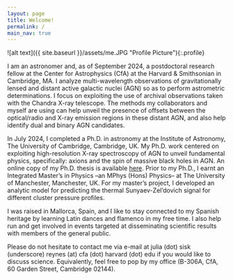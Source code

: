 ```yaml
---
layout: page
title: Welcome!
permalink: /
main_nav: true
---
```


![alt text]({{ site.baseurl }}/assets/me.JPG "Profile Picture"){:.profile}

I am an astronomer and, as of September 2024, a postdoctoral research fellow at the Center for Astrophysics (CfA) at the Harvard & Smithsonian in Cambridge, MA. I analyze multi-wavelength observations of gravitationally lensed and distant active galactic nuclei (AGN) so as to perform astrometric determinations. I focus on exploiting the use of archival observations taken with the Chandra X-ray telescope. The methods my collaborators and myself are using can help unveil the presence of offsets between the optical/radio and X-ray emission regions in these distant AGN, and also help identify dual and binary AGN candidates.

In July 2024, I completed a Ph.D. in astronomy at the Institute of Astronomy, The University of Cambridge, Cambridge, UK. My Ph.D. work centered on exploiting high-resolution X-ray spectroscopy of AGN to unveil fundamental physics, specifically: axions and the spin of massive black holes in AGN. An online copy of my Ph.D. thesis is available [here](https://www.repository.cam.ac.uk/items/73316b31-4841-4c8f-a1f4-5a6c6fcb0735). Prior to my Ph.D., I earnt an Integrated Master’s in Physics –an MPhys (Hons) Physics– at The University of Manchester, Manchester, UK. For my master’s project, I developed an analytic model for predicting the thermal Sunyaev-Zel’dovich signal for different cluster pressure profiles.

I was raised in Mallorca, Spain, and I like to stay connected to my Spanish heritage by learning Latin dances and flamenco in my free time. I also help run and get involved in events targeted at disseminating scientific results with members of the general public. 

Please do not hesitate to contact me via e-mail at julia (dot) sisk (underscore) reynes (at) cfa (dot) harvard (dot) edu if you would like to discuss science. Equivalently, feel free to pop by my office (B-306A, CfA, 60 Garden Street, Cambridge 02144). 

[centrarium]: https://github.com/bencentra/centrarium
[bencentra]: http://bencentra.com
[jekyll]: https://github.com/jekyll/jekyll
[NASA/ADS]: https://ui.adsabs.harvard.edu/search/fq=%7B!type%3Daqp%20v%3D%24fq_database%7D&fq_database=(database%3Aastronomy%20OR%20database%3Aphysics)&q=%20%20author%3A%22sisk-reynes%22&sort=date%20desc%2C%20bibcode%20desc&p_=0
[ORCID]: https://orcid.org/0000-0003-3814-6796
